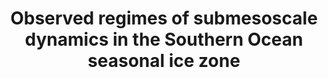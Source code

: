 ---
title: "Observed regimes of submesoscale dynamics in the Southern Ocean seasonal ice zone"
citation: "Prend, C.J., Swart, S., Stewart., A.L., du Plessis, M.D., Manuscharyan, G.E., and Thompson, A.F., 2025. Observed regimes of submesoscale dynamics in the Southern Ocean seasonal ice zone. Submitted."
category: manuscripts
---